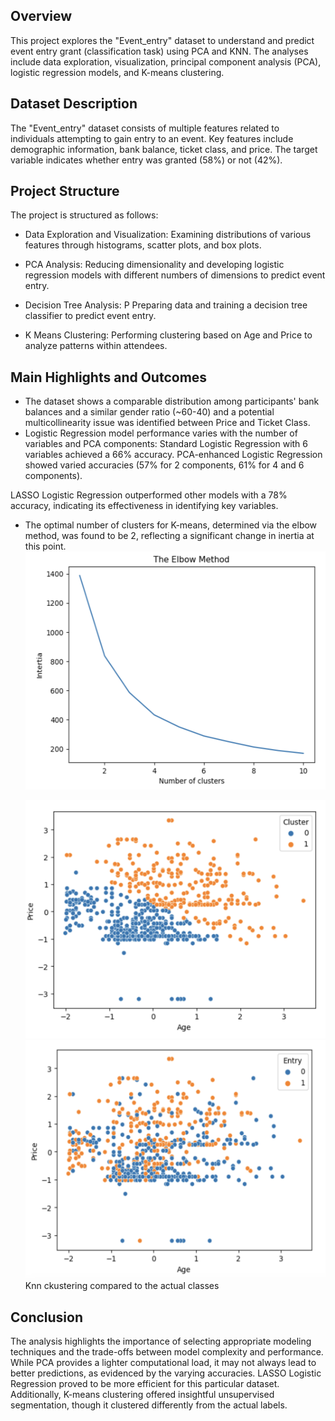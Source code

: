 ## Overview
This project explores the "Event_entry" dataset to understand and predict event entry grant (classification task) using PCA and KNN. The analyses include data exploration, visualization, principal component analysis (PCA), logistic regression models, and K-means clustering.

## Dataset Description
The "Event_entry" dataset consists of multiple features related to individuals attempting to gain entry to an event. Key features include demographic information, bank balance, ticket class, and price. The target variable indicates whether entry was granted (58%) or not (42%).

## Project Structure
The project is structured as follows:

- Data Exploration and Visualization:
  Examining distributions of various features through histograms, scatter plots, and box plots.

- PCA Analysis:
  Reducing dimensionality and developing logistic regression models with different numbers of dimensions to predict event entry.

- Decision Tree Analysis: P
  Preparing data and training a decision tree classifier to predict event entry.

- K Means Clustering:
  Performing clustering based on Age and Price to analyze patterns within attendees.

## Main Highlights and Outcomes

- The dataset shows a comparable distribution among participants' bank balances and a similar gender ratio (~60-40) and a potential multicollinearity issue was identified between Price and Ticket Class.
- Logistic Regression model performance varies with the number of variables and PCA components:
Standard Logistic Regression with 6 variables achieved a 66% accuracy.
PCA-enhanced Logistic Regression showed varied accuracies (57% for 2 components, 61% for 4 and 6 components).

LASSO Logistic Regression outperformed other models with a 78% accuracy, indicating its effectiveness in identifying key variables.

- The optimal number of clusters for K-means, determined via the elbow method, was found to be 2, reflecting a significant change in inertia at this point.
  <img src="elbow.png" width="540" height="381">
  
  <img src="knn-1.png" width="540" height="381">

  <img src="knn-2.png" width="540" height="381">
  Knn ckustering compared to the actual classes

## Conclusion
The analysis highlights the importance of selecting appropriate modeling techniques and the trade-offs between model complexity and performance. While PCA provides a lighter computational load, it may not always lead to better predictions, as evidenced by the varying accuracies. LASSO Logistic Regression proved to be more efficient for this particular dataset. Additionally, K-means clustering offered insightful unsupervised segmentation, though it clustered differently from the actual labels.
